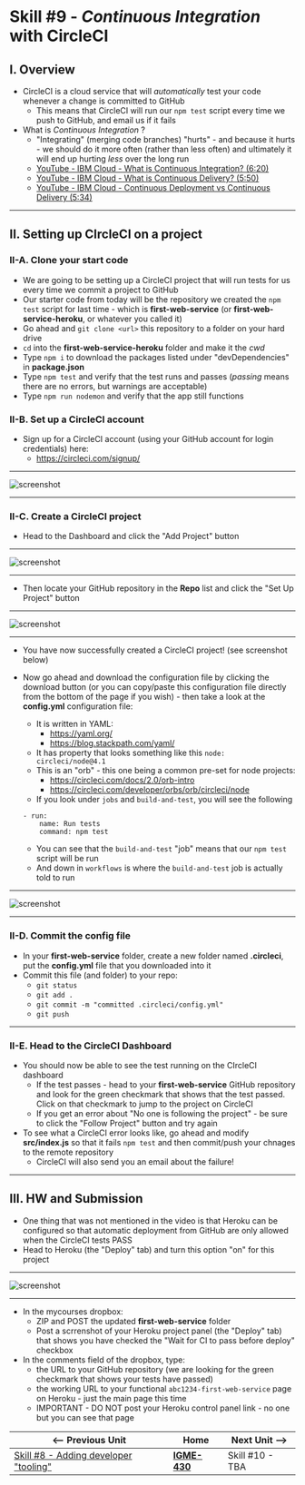 # Skill #9 - *Continuous Integration* with CircleCI

## I. Overview
- CircleCI is a cloud service that will *automatically* test your code whenever a change is committed to GitHub
  - This means that CircleCI will run our `npm test` script every time we push to GitHub, and email us if it fails
- What is *Continuous Integration* ?
  - "Integrating" (merging code branches) "hurts" - and because it hurts - we should do it more often (rather than less often) and ultimately it will end up hurting *less* over the long run
  - [YouTube - IBM Cloud - What is Continuous Integration? (6:20)](https://www.youtube.com/watch?v=1er2cjUq1UI)
  - [YouTube - IBM Cloud - What is Continuous Delivery? (5:50)](https://www.youtube.com/watch?v=2TTU5BB-k9U)
  - [YouTube - IBM Cloud - Continuous Deployment vs Continuous Delivery (5:34)](https://www.youtube.com/watch?v=LNLKZ4Rvk8w)

<hr>

## II. Setting up CIrcleCI on a project

### II-A. Clone your start code
- We are going to be setting up a CircleCI project that will run tests for us every time we commit a project to GitHub
- Our starter code from today will be the repository we created the `npm test` script for last time - which is **first-web-service** (or **first-web-service-heroku**, or whatever you called it)
- Go ahead and `git clone <url>` this repository to a folder on your hard drive
- `cd` into the **first-web-service-heroku** folder and make it the *cwd*
- Type `npm i` to download the packages listed under "devDependencies" in **package.json**
- Type `npm test` and verify that the test runs and passes (*passing* means there are no errors, but warnings are acceptable)
- Type `npm run nodemon` and verify that the app still functions

### II-B. Set up a CircleCI account

- Sign up for a CircleCI account (using your GitHub account for login credentials) here:
  - https://circleci.com/signup/

<hr>

![screenshot](_images/ss-33.png)

<hr>

### II-C. Create a CircleCI project

- Head to the Dashboard and click the "Add Project" button

<hr>

![screenshot](_images/ss-34.png)

<hr>

- Then locate your GitHub repository in the **Repo** list and click the "Set Up Project" button

<hr>

![screenshot](_images/ss-35.png)

<hr>

- You have now successfully created a CircleCI project! (see screenshot below)
- Now go ahead and download the configuration file by clicking the download button (or you can copy/paste this configuration file directly from the bottom of the page if you wish) - then take a look at the **config.yml** configuration file:
  - It is written in YAML:
    - https://yaml.org/
    - https://blog.stackpath.com/yaml/
  - It has property that looks something like this `node: circleci/node@4.1`
  - This is an "orb"  - this one being a common pre-set for node projects:
    - https://circleci.com/docs/2.0/orb-intro
    - https://circleci.com/developer/orbs/orb/circleci/node
  - If you look under `jobs` and `build-and-test`, you will see the following
  
  ```
  - run:
      name: Run tests
      command: npm test
  ```
  
  - You can see that the `build-and-test` "job" means that our `npm test` script will be run 
  - And down in `workflows` is where the `build-and-test` job is actually told to run

<hr>

![screenshot](_images/ss-36.png)

<hr>

### II-D. Commit the config file

- In your **first-web-service** folder, create a new folder named **.circleci**, put the **config.yml** file that you downloaded into it
- Commit this file (and folder) to your repo:
  - `git status`
  - `git add .`
  - `git commit -m "committed .circleci/config.yml"`
  - `git push`

<hr>

### II-E. Head to the CircleCI Dashboard

- You should now be able to see the test running on the CIrcleCI dashboard
  - If the test passes - head to your **first-web-service** GitHub repository and look for the green checkmark that shows that the test passed. Click on that checkmark to jump to the project on CircleCI
  - If you get an error about "No one is following the project" - be sure to click the "Follow Project" button and try again
- To see what a CircleCI error looks like, go ahead and modify **src/index.js** so that it fails `npm test` and then commit/push your chnages to the remote repository
  - CircleCI will also send you an email about the failure!
 
<hr>

## III. HW and Submission

- One thing that was not mentioned in the video is that Heroku can be configured so that automatic deployment from GitHub are only allowed when the CircleCI tests PASS
- Head to Heroku (the "Deploy" tab) and turn this option "on" for this project

<hr>

![screenshot](_images/ss-37.png)

<hr>


- In the mycourses dropbox:
  - ZIP and POST the updated **first-web-service** folder
  - Post a scrrenshot of your Heroku project panel (the "Deploy" tab) that shows you have checked the "Wait for CI to pass before deploy" checkbox
- In the comments field of the dropbox, type:
  - the URL to your GitHub repository (we are looking for the green checkmark that shows your tests have passed)
  - the working URL to your functional `abc1234-first-web-service` page on Heroku - just the main page this time
  - IMPORTANT - DO NOT post your Heroku control panel link - no one but you can see that page


| <-- Previous Unit | Home | Next Unit -->
| --- | --- | --- 
|   [Skill #8 - Adding developer "tooling"](8-add-developer-tooling.md) |  [**IGME-430**](../) | Skill #10 - TBA
